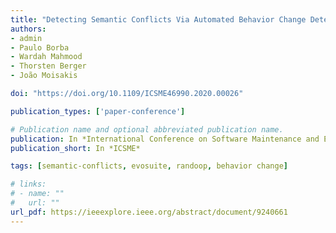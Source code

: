 ```yaml
---
title: "Detecting Semantic Conflicts Via Automated Behavior Change Detection"
authors:
- admin
- Paulo Borba
- Wardah Mahmood
- Thorsten Berger
- João Moisakis

doi: "https://doi.org/10.1109/ICSME46990.2020.00026"

publication_types: ['paper-conference']

# Publication name and optional abbreviated publication name.
publication: In *International Conference on Software Maintenance and Evolution*
publication_short: In *ICSME*

tags: [semantic-conflicts, evosuite, randoop, behavior change]

# links:
# - name: ""
#   url: ""
url_pdf: https://ieeexplore.ieee.org/abstract/document/9240661
---
```

